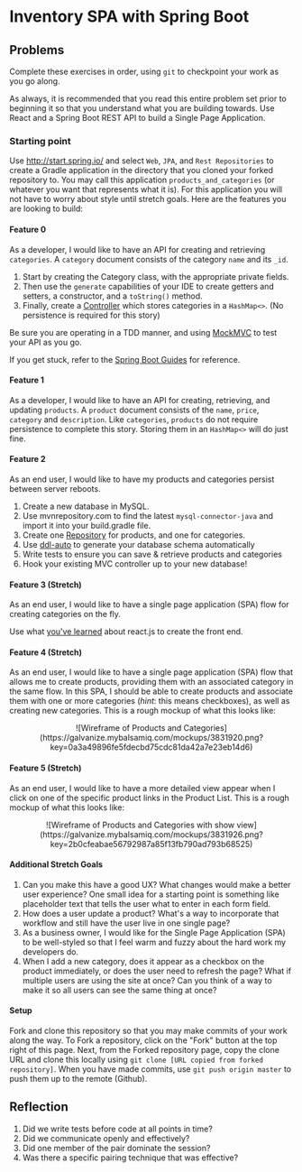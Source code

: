 # Inventory SPA with Spring Boot

## Problems

Complete these exercises in order, using `git` to checkpoint your work as you go along.

As always, it is recommended that you read this entire problem set prior to beginning it so that you understand what you are building towards. Use React and a Spring Boot REST API to build a Single Page Application.

### Starting point

Use http://start.spring.io/ and select `Web`, `JPA`, and `Rest Repositories` to create a Gradle application in the directory that you cloned your forked repository to. You may call this application `products_and_categories` (or whatever you want that represents what it is). For this application you will not have to worry about style until stretch goals. Here are the features you are looking to build:

#### Feature 0

As a developer, I would like to have an API for creating and retrieving `categories`. A `category` document consists of the category `name` and its `_id`. 

1. Start by creating the Category class, with the appropriate private fields. 
1. Then use the `generate` capabilities of your IDE to create getters and setters, a constructor, and a `toString()` method.
1. Finally, create a [Controller](https://spring.io/guides/gs/serving-web-content/) which stores categories in a `HashMap<>`. (No persistence is required for this story)
 
Be sure you are operating in a TDD manner, and using [MockMVC](https://spring.io/blog/2016/04/15/testing-improvements-in-spring-boot-1-4) to test your API as you go.

If you get stuck, refer to the [Spring Boot Guides](https://spring.io/guides) for reference.

#### Feature 1

As a developer, I would like to have an API for creating, retrieving, and updating `products`. A `product` document consists of the `name`, `price`, `category` and `description`. Like `categories`, `products` do not require persistence to complete this story. Storing them in an `HashMap<>` will do just fine.

#### Feature 2

As an end user, I would like to have my products and categories persist between server reboots.

1. Create a new database in MySQL.
1. Use mvnrepository.com to find the latest `mysql-connector-java` and import it into your build.gradle file.
1. Create one [Repository](https://spring.io/guides/gs/accessing-data-jpa/) for products, and one for categories.
1. Use [ddl-auto](http://docs.spring.io/spring-boot/docs/current/reference/html/howto-database-initialization.html) to generate your database schema automatically
1. Write tests to ensure you can save & retrieve products and categories
1. Hook your existing MVC controller up to your new database!

#### Feature 3 (Stretch)

As an end user, I would like to have a single page application (SPA) flow for creating categories on the fly.

Use what [you've learned](https://learn.galvanize.com/content/gSchool/xp_curriculum/northland_1_revised/student_notes/react/introduction_to_react.md) about react.js to create the front end.   

#### Feature 4 (Stretch)

As an end user, I would like to have a single page application (SPA) flow that allows me to create products, providing them with an associated category in the same flow. In this SPA, I should be able to create products and associate them with one or more categories (_hint_: this means checkboxes), as well as creating new categories. This is a rough mockup of what this looks like:

<center>
  ![Wireframe of Products and Categories](https://galvanize.mybalsamiq.com/mockups/3831920.png?key=0a3a49896fe5fdecbd75cdc81da42a7e23eb14d6)
</center>

#### Feature 5 (Stretch)

As an end user, I would like to have a more detailed view appear when I click on one of the specific product links in the Product List. This is a rough mockup of what this looks like:

<center>
  ![Wireframe of Products and Categories with show view](https://galvanize.mybalsamiq.com/mockups/3831926.png?key=2b0cfeabae56792987a85f13fb790ad793b68525)
</center>

#### Additional Stretch Goals

1. Can you make this have a good UX? What changes would make a better user experience? One small idea for a starting point is something like placeholder text that tells the user what to enter in each form field.
1. How does a user update a product? What's a way to incorporate that workflow and still have the user live in one single page?
1. As a business owner, I would like for the Single Page Application (SPA) to be well-styled so that I feel warm and fuzzy about the hard work my developers do.
1. When I add a new category, does it appear as a checkbox on the product immediately, or does the user need to refresh the page? What if multiple users are using the site at once? Can you think of a way to make it so all users can see the same thing at once?

#### Setup

Fork and clone this repository so that you may make commits of your work along the way. To Fork a repository, click on the "Fork" button at the top right of this page. Next, from the Forked repository page, copy the clone URL and clone this locally using `git clone [URL copied from forked repository]`. When you have made commits, use `git push origin master` to push them up to the remote (Github).

## Reflection

1. Did we write tests before code at all points in time?
1. Did we communicate openly and effectively?
1. Did one member of the pair dominate the session?
1. Was there a specific pairing technique that was effective?
